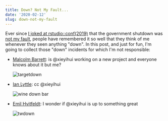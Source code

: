 ```yaml
---
title: Down? Not My Fault...
date: '2020-02-12'
slug: down-not-my-fault
---
```


Ever since [I joked at rstudio::conf(2019)](https://resources.rstudio.com/rstudio-conf-2019/pagedown-creating-beautiful-pdfs-with-r-markdown-and-css) that the government shutdown was [not my fault](https://tw.com/apreshill/status/1086305302964813827), people have remembered it so well that they think of me whenever they seen anything "down". In this post, and just for fun, I'm going to collect those "down" incidents for which I'm not responsible: 

- [Malcolm Barrett](https://tw.com/malco_barrett/status/1139975654772891648): is @xieyihui working on a new project and everyone knows about it but me?

    ![targetdown](https://pbs.twimg.com/media/D9IBxqNUwAA1As7?format=png&name=small)

- [Ian Lyttle](https://tw.com/ijlyttle/status/1223416282797600768): cc @xieyihui

    ![wine down bar](https://pbs.twimg.com/media/EPpyn7IVUAAtXr2?format=jpg&name=large)

- [Emil Hvitfeldt](https://tw.com/Emil_Hvitfeldt/status/1225908019176734726): I wonder if @xieyihui is up to something great

    ![twdown](https://pbs.twimg.com/media/EQNM2IQU0AAXbD-?format=png&name=900x900)
